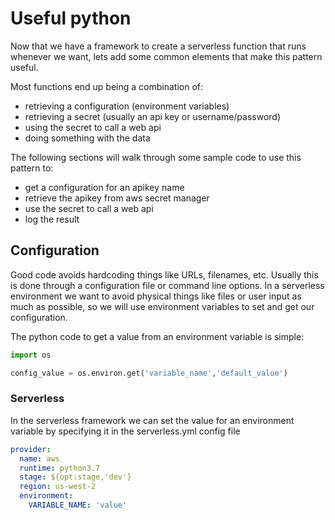 # Useful python
Now that we have a framework to create a serverless function that runs whenever we want, lets add some common elements that make this pattern useful.

Most functions end up being a combination of:

- retrieving a configuration (environment variables)
- retrieving a secret (usually an api key or username/password)
- using the secret to call a web api
- doing something with the data

The following sections will walk through some sample code to use this pattern to:
- get a configuration for an apikey name
- retrieve the apikey from aws secret manager
- use the secret to call a web api
- log the result

## Configuration
Good code avoids hardcoding things like URLs, filenames, etc. Usually this is done through a configuration file or command line options. In a serverless environment we want to avoid physical things like files or user input as much as possible, so we will use environment variables to set and get our configuration.

The python code to get a value from an environment variable is simple:

```python
import os

config_value = os.environ.get('variable_name','default_value')
```

### Serverless
In the serverless framework we can set the value for an environment variable by specifying it in the serverless.yml config file

```yaml
provider:
  name: aws
  runtime: python3.7
  stage: ${opt:stage,'dev'}
  region: us-west-2
  environment:
    VARIABLE_NAME: 'value'
```


